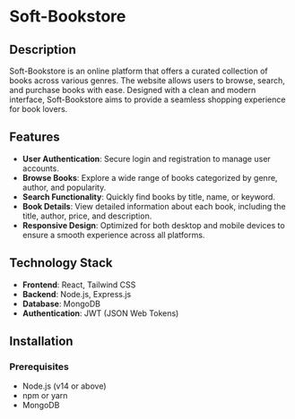# Soft-Bookstore

## Description
Soft-Bookstore is an online platform that offers a curated collection of books across various genres. The website allows users to browse, search, and purchase books with ease. Designed with a clean and modern interface, Soft-Bookstore aims to provide a seamless shopping experience for book lovers.

## Features
- **User Authentication**: Secure login and registration to manage user accounts.
- **Browse Books**: Explore a wide range of books categorized by genre, author, and popularity.
- **Search Functionality**: Quickly find books by title, name, or keyword.
- **Book Details**: View detailed information about each book, including the title, author, price, and description.
- **Responsive Design**: Optimized for both desktop and mobile devices to ensure a smooth experience across all platforms.

## Technology Stack
- **Frontend**: React, Tailwind CSS
- **Backend**: Node.js, Express.js
- **Database**: MongoDB
- **Authentication**: JWT (JSON Web Tokens)

## Installation

### Prerequisites
- Node.js (v14 or above)
- npm or yarn
- MongoDB


